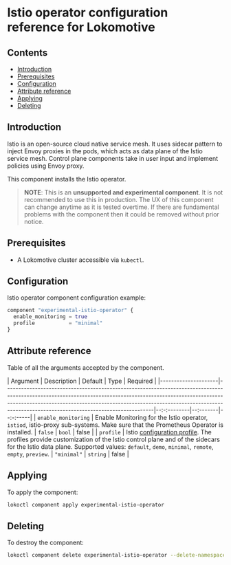 # Istio operator configuration reference for Lokomotive

## Contents

* [Introduction](#introduction)
* [Prerequisites](#prerequisites)
* [Configuration](#configuration)
* [Attribute reference](#attribute-reference)
* [Applying](#applying)
* [Deleting](#deleting)

## Introduction

Istio is an open-source cloud native service mesh. It uses sidecar pattern to inject Envoy proxies in the pods, which acts as data plane of the Istio service mesh. Control plane components take in user input and implement policies using Envoy proxy.

This component installs the Istio operator.

> **NOTE**: This is an **unsupported and experimental component**. It is not recommended to use this in production. The UX of this component can change anytime as it is tested overtime. If there are fundamental problems with the component then it could be removed without prior notice.

## Prerequisites

* A Lokomotive cluster accessible via `kubectl`.

## Configuration

Istio operator component configuration example:

```tf
component "experimental-istio-operator" {
  enable_monitoring = true
  profile           = "minimal"
}
```

## Attribute reference

Table of all the arguments accepted by the component.

| Argument            | Description                                                                                                                                                                                                                                                                                    | Default     | Type     | Required |
|---------------------|------------------------------------------------------------------------------------------------------------------------------------------------------------------------------------------------------------------------------------------------------------------------------------------------|--:-:--------|--:-------|--:-:-----|
| `enable_monitoring` | Enable Monitoring for the Istio operator, `istiod`, istio-proxy sub-systems. Make sure that the Prometheus Operator is installed.                                                                                                                                                              | `false`     | `bool`   | false    |
| `profile`           | Istio [configuration profile](https://istio.io/latest/docs/setup/additional-setup/config-profiles/). The profiles provide customization of the Istio control plane and of the sidecars for the Istio data plane. Supported values: `default`, `demo`, `minimal`, `remote`, `empty`, `preview`. | `"minimal"` | `string` | false    |

## Applying

To apply the component:

```bash
lokoctl component apply experimental-istio-operator
```
## Deleting

To destroy the component:

```bash
lokoctl component delete experimental-istio-operator --delete-namespace
```
